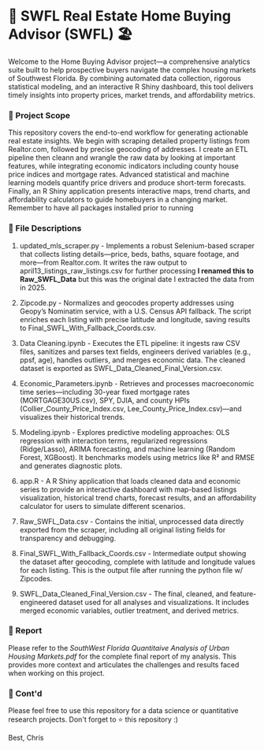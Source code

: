 # 🏡 SWFL Real Estate Home Buying Advisor (SWFL) 🏖️

Welcome to the Home Buying Advisor project—a comprehensive analytics suite built to help prospective buyers navigate the complex housing markets of Southwest Florida. By combining automated data collection, rigorous statistical modeling, and an interactive R Shiny dashboard, this tool delivers timely insights into property prices, market trends, and affordability metrics.

### 🎯 Project Scope

This repository covers the end-to-end workflow for generating actionable real estate insights. We begin with scraping detailed property listings from Realtor.com, followed by precise geocoding of addresses. I create an ETL pipeline then cleann and wrangle the raw data by looking at important features, while integrating economic indicators including county house price indices and mortgage rates. Advanced statistical and machine learning models quantify price drivers and produce short-term forecasts. Finally, an R Shiny application presents interactive maps, trend charts, and affordability calculators to guide homebuyers in a changing market. Remember to have all packages installed prior to running

### 📁 File Descriptions

1) updated_mls_scraper.py - Implements a robust Selenium-based scraper that collects listing details—price, beds, baths, square footage, and more—from Realtor.com. It writes the raw output to april13_listings_raw_listings.csv for further processing **I renamed this to Raw_SWFL_Data** but this was the original date I extracted the data from in 2025. 

2) Zipcode.py - Normalizes and geocodes property addresses using Geopy’s Nominatim service, with a U.S. Census API fallback. The script enriches each listing with precise latitude and longitude, saving results to Final_SWFL_With_Fallback_Coords.csv.

3) Data Cleaning.ipynb - Executes the ETL pipeline: it ingests raw CSV files, sanitizes and parses text fields, engineers derived variables (e.g., ppsf, age), handles outliers, and merges economic data. The cleaned dataset is exported as SWFL_Data_Cleaned_Final_Version.csv.

4) Economic_Parameters.ipynb - Retrieves and processes macroeconomic time series—including 30-year fixed mortgage rates (MORTGAGE30US.csv), SPY, DJIA, and county HPIs (Collier_County_Price_Index.csv, Lee_County_Price_Index.csv)—and visualizes their historical trends.

5) Modeling.ipynb - Explores predictive modeling approaches: OLS regression with interaction terms, regularized regressions (Ridge/Lasso), ARIMA forecasting, and machine learning (Random Forest, XGBoost). It benchmarks models using metrics like R² and RMSE and generates                          diagnostic plots.

6) app.R - A R Shiny application that loads cleaned data and economic series to provide an interactive dashboard with map-based listings visualization, historical trend charts, forecast results, and an affordability calculator for users to simulate different scenarios.

7) Raw_SWFL_Data.csv - Contains the initial, unprocessed data directly exported from the scraper, including all original listing fields for transparency and debugging.

8) Final_SWFL_With_Fallback_Coords.csv - Intermediate output showing the dataset after geocoding, complete with latitude and longitude values for each listing. This is the output file after running the python file w/ Zipcodes. 

9) SWFL_Data_Cleaned_Final_Version.csv - The final, cleaned, and feature-engineered dataset used for all analyses and visualizations. It includes merged economic variables, outlier treatment, and derived metrics.

### 📄 Report
Please refer to the _SouthWest Florida Quantitaive Analysis of Urban Housing Markets.pdf_ for the complete final report of my analysis. This provides more context and articulates the challenges and results faced when working on this project. 


### 🌟 Cont'd

Please feel free to use this repository for a data science or quantitative research projects. Don't forget to ⭐ this repository :)



Best, 
Chris 


